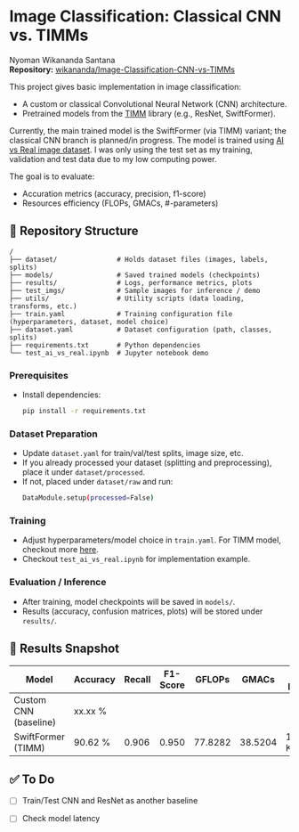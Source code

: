 # Image Classification: Classical CNN vs. TIMMs
Nyoman Wikananda Santana  
**Repository:** [wikananda/Image-Classification-CNN-vs-TIMMs](https://github.com/wikananda/Image-Classification-CNN-vs-TIMMs)  

This project gives basic implementation in image classification:  
- A custom or classical Convolutional Neural Network (CNN) architecture.  
- Pretrained models from the [TIMM](https://huggingface.co/timm) library (e.g., ResNet, SwiftFormer).  

Currently, the main trained model is the SwiftFormer (via TIMM) variant; the classical CNN branch is planned/in progress.
The model is trained using [AI vs Real image dataset](https://www.kaggle.com/datasets/tristanzhang32/ai-generated-images-vs-real-images). I was only using the test set as my training, validation and test data due to my low computing power.

The goal is to evaluate:  
- Accuration metrics (accuracy, precision, f1-score) 
- Resources efficiency (FLOPs, GMACs, #-parameters)

## 📁 Repository Structure  
```
/
├── dataset/               # Holds dataset files (images, labels, splits)
├── models/                # Saved trained models (checkpoints)
├── results/               # Logs, performance metrics, plots
├── test_imgs/             # Sample images for inference / demo
├── utils/                 # Utility scripts (data loading, transforms, etc.)
├── train.yaml             # Training configuration file (hyperparameters, dataset, model choice)
├── dataset.yaml           # Dataset configuration (path, classes, splits)
├── requirements.txt       # Python dependencies
└── test_ai_vs_real.ipynb  # Jupyter notebook demo
```

### Prerequisites  
- Install dependencies:  
  ```bash
  pip install -r requirements.txt
  ```
### Dataset Preparation  
- Update `dataset.yaml` for train/val/test splits, image size, etc.  
- If you already processed your dataset (splitting and preprocessing), place it under `dataset/processed`.
- If not, placed under `dataset/raw` and run:
  ```bash
  DataModule.setup(processed=False)
  ```  

### Training  
- Adjust hyperparameters/model choice in `train.yaml`. For TIMM model, checkout more [here](https://huggingface.co/timm/models).
- Checkout `test_ai_vs_real.ipynb` for implementation example.
  
### Evaluation / Inference  
- After training, model checkpoints will be saved in `models/`.  
- Results (accuracy, confusion matrices, plots) will be stored under `results/`.

## 📝 Results Snapshot  
| Model                    | Accuracy  | Recall  | F1-Score  | GFLOPs  |  GMACs  | #-params  |
|--------------------------|-----------|---------|-----------|---------|---------|-----------|
| Custom CNN (baseline)    | xx.xx %   |         |           |         |         |           |
| SwiftFormer (TIMM)       | 90.62 %   |  0.906  |   0.950   | 77.8282 | 38.5204 | 114.178 K |

## ✅ To Do  
- [ ] Train/Test CNN and ResNet as another baseline
- [ ] Check model latency

